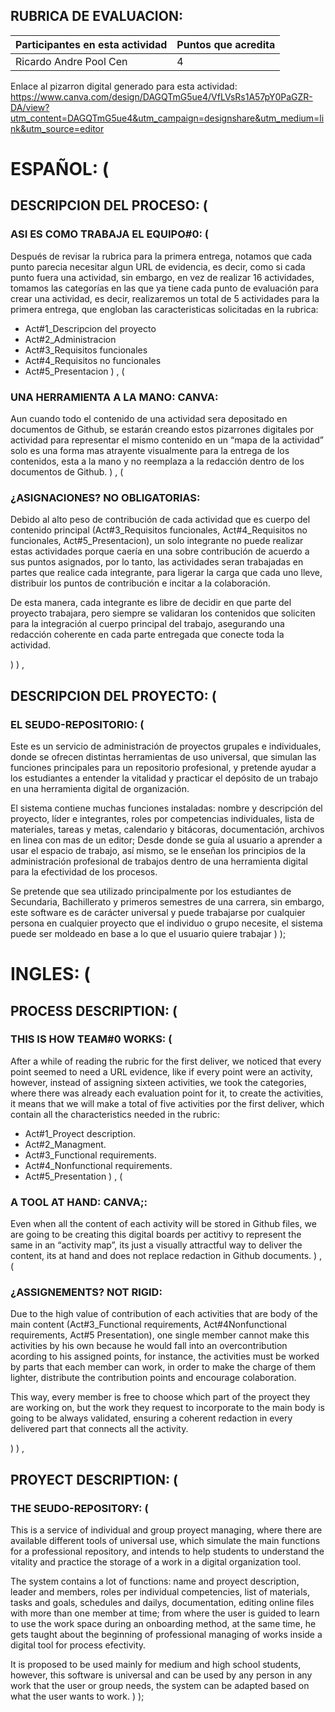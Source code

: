 ## RUBRICA DE EVALUACION:
Participantes en esta actividad | Puntos que acredita
------------------------------- | -------------------
Ricardo Andre Pool Cen | 4

Enlace al pizarron digital generado para esta actividad: https://www.canva.com/design/DAGQTmG5ue4/VfLVsRs1A57pY0PaGZR-DA/view?utm_content=DAGQTmG5ue4&utm_campaign=designshare&utm_medium=link&utm_source=editor

# ESPAÑOL: (

## DESCRIPCION DEL PROCESO: (

### ASI ES COMO TRABAJA EL EQUIPO#0: (

Después de revisar la rubrica para la primera entrega, notamos que cada punto parecia necesitar algun URL de evidencia, es decir, como si cada punto fuera una actividad, sin embargo, en vez de realizar 16 actividades, tomamos las categorías en las que ya tiene cada punto de evaluación para crear una actividad, es decir, realizaremos un total de 5 actividades para la primera entrega, que engloban las caracteristicas solicitadas en la rubrica:

- Act#1_Descripcion del proyecto
- Act#2_Administracion
- Act#3_Requisitos funcionales
- Act#4_Requisitos no funcionales
- Act#5_Presentacion
) , (
### UNA HERRAMIENTA A LA MANO: CANVA:

Aun cuando todo el contenido de una actividad sera depositado en documentos de Github, se estarán creando estos pizarrones digitales por actividad para representar el mismo contenido en un “mapa de la actividad” solo es una forma mas atrayente visualmente para la entrega de los contenidos, esta a la mano y no reemplaza a la redacción dentro de los documentos de Github.
) , (
### ¿ASIGNACIONES? NO OBLIGATORIAS:

Debido al alto peso de contribución de cada actividad que es cuerpo del contenido principal (Act#3_Requisitos funcionales, Act#4_Requisitos no funcionales, Act#5_Presentacion), un solo integrante no puede realizar estas actividades porque caería en una sobre contribución de acuerdo a sus puntos asignados, por lo tanto, las actividades seran trabajadas en partes que realice cada integrante, para ligerar la carga que cada uno lleve, distribuir los puntos de contribución e incitar a la colaboración. 

De esta manera, cada integrante es libre de decidir en que parte del proyecto trabajara, pero siempre se validaran los contenidos que soliciten para la integración al cuerpo principal del trabajo, asegurando una redacción coherente en cada parte entregada que conecte toda la actividad.

) ) ,
## DESCRIPCION DEL PROYECTO: (

### EL SEUDO-REPOSITORIO: (

Este es un servicio de administración de proyectos grupales e individuales, donde se ofrecen distintas herramientas de uso universal, que simulan las funciones principales para un repositorio profesional, y pretende ayudar a los estudiantes a entender la vitalidad y practicar el depósito de un trabajo en una herramienta digital de organización.

El sistema contiene muchas funciones instaladas: nombre y descripción del proyecto, líder e integrantes, roles por competencias individuales, lista de materiales, tareas y metas, calendario y bitácoras, documentación, archivos en linea con mas de un editor; Desde donde se guía al usuario a aprender a usar el espacio de trabajo, así mismo, se le enseñan los principios de la administración profesional de trabajos dentro de una herramienta digital para la efectividad de los procesos.

Se pretende que sea utilizado principalmente por los estudiantes de Secundaria, Bachillerato y primeros semestres de una carrera, sin embargo, este software es de carácter universal y puede trabajarse por cualquier persona en cualquier proyecto que el individuo o grupo necesite, el sistema puede ser moldeado en base a lo que el usuario quiere trabajar
) );

# INGLES: (

## PROCESS DESCRIPTION: (

### THIS IS HOW TEAM#0 WORKS: (

After a while of reading the rubric for the first deliver, we noticed that every point seemed to need a URL evidence, like if every point were an activity, however, instead of assigning sixteen activities, we took the categories, where there was already each evaluation point for it, to create the activities, it means that we will make a total of five activities por the first deliver, which contain all the characteristics needed in the rubric:

- Act#1_Proyect description.
- Act#2_Managment.
- Act#3_Functional requirements.
- Act#4_Nonfunctional requirements.
- Act#5_Presentation
) , (
### A TOOL AT HAND: CANVA;:

Even when all the content of each activity will be stored in Github files, we are going to be creating this digital boards per actitivy to represent the same in an “activity map”, its just a visually attractful way to deliver the content, its at hand and does not replace redaction in Github documents.
) , (
### ¿ASSIGNEMENTS? NOT RIGID:

Due to the high value of contribution of each activities that are body of the main content (Act#3_Functional requirements, Act#4Nonfunctional requirements, Act#5 Presentation), one single member cannot make this activities by his own because he would fall into an overcontribution acording to his assigned points, for instance, the activities must be worked by parts that each member can work, in order to make the charge of them lighter, distribute the contribution points and encourage colaboration.

This way, every member is free to choose which part of the proyect they are working on, but the work they request to incorporate to the main body is going to be always validated, ensuring a coherent redaction in every delivered part that connects all the activity.

) ) ,
## PROYECT DESCRIPTION: (

### THE SEUDO-REPOSITORY: (

This is a service of individual and group proyect managing, where there are available different tools of universal use, which simulate the main functions for a professional repository, and intends to help students to understand the vitality and practice the storage of a work in a digital organization tool.

The system contains a lot of functions: name and proyect description, leader and members, roles per individual competencies, list of materials, tasks and goals, schedules and dailys, documentation, editing online files with more than one member at time; from where the user is guided to learn to use the work space during an onboarding method, at the same time, he gets taught about the beginning of professional managing of works inside a digital tool for process efectivity.

It is proposed to be used mainly for medium and high school students, however, this software is universal and can be used by any person in any work that the user or group needs, the system can be adapted based on what the user wants to work.
) );
